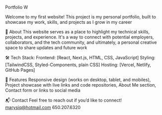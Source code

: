Portfolio W

Welcome to my first website!
This project is my personal portfolio, built to showcase my work, skills, and projects as I grow in my career

🚀 About
This website serves as a place to highlight my technical skills, projects, and experience.
It's a way to connect with potential employers, collaborators, and the tech community, and ultimately, a personal creative space to share updates and future work

🛠 Tech Stack:
Frontend: [React, Next.js, HTML, CSS, JavaScript]
Styling: [TailwindCSS, Styled-Components, plain CSS]
Hosting: [Vercel, Netlify, GitHub Pages]


📄 Features
Responsive design (works on desktop, tablet, and mobiles),
Project showcase with live links and code repositories,
About Me section,
Contact form or links to social media


📬 Contact
Feel free to reach out if you’d like to connect!
marysiq@hotmail.com
650.207.6320